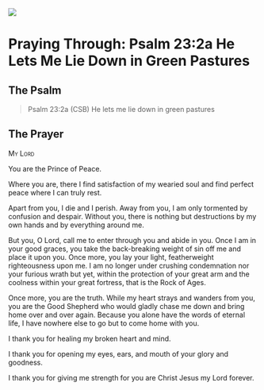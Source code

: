<img class="intro-right" src="/images/art-paris-psalter.jpg">

# Praying Through: Psalm 23:2a He Lets Me Lie Down in Green Pastures

## The Psalm

>Psalm 23:2a (CSB)   He lets me lie down in green pastures

## The Prayer

<div style="font-variant: small-caps;">
My Lord
</div>


You are the Prince of Peace. 

Where you are,
  there I find satisfaction of my wearied soul 
  and find perfect peace where I can truly rest.

Apart from you, 
  I die and I perish. 
  Away from you, 
  I am only tormented by confusion and despair. 
  Without you, 
  there is nothing 
  but destructions 
  by my own hands 
  and by everything around me.

But you, O Lord, 
  call me to enter 
  through you and abide in you. 
  Once I am in your good graces, 
  you take the back-breaking weight of sin off me 
  and place it upon you. 
  Once more, you lay your light, 
  featherweight righteousness upon me. 
  I am no longer under crushing condemnation 
  nor your furious wrath 
  but yet, 
  within the protection 
  of your great arm 
  and the coolness 
  within your great fortress, 
  that is the Rock of Ages.

Once more, 
  you are the truth. 
  While my heart strays 
  and wanders from you, 
  you are the Good Shepherd 
  who would gladly chase me down 
  and bring home over and over again. 
  Because you alone have the words of eternal life, 
  I have nowhere else to go but to come home with you.

I thank you 
  for healing my broken heart and mind. 

I thank you 
  for opening my eyes, ears, and mouth of your glory and goodness. 

I thank you 
  for giving me strength for you are Christ Jesus my Lord forever.
